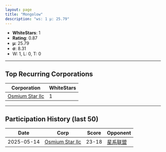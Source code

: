 ```yaml
---
layout: page
title: "Mongolow"
description: "ws: 1 μ: 25.79"
---
```

- **WhiteStars**: 1
- **Rating**: 0.87
- **μ**: 25.79  
- **σ**: 8.31
- W: 1, L: 0, T: 0

---

## Top Recurring Corporations

| Corporation | WhiteStars |
| --- | --- |
| [Osmium Star llc](https://ws.tsl.rocks/corp/edd3ac94ea8ee1cf441e904ff29c48c21fa5db83af6eb5a6e83ae236b3872b22/) | 1 |

---

## Participation History (last 50)

| Date | Corp | Score | Opponent |
| --- | --- | --- | --- |
| 2025-05-14 | [Osmium Star llc](https://ws.tsl.rocks/corp/edd3ac94ea8ee1cf441e904ff29c48c21fa5db83af6eb5a6e83ae236b3872b22/) | 23-18 | [星系联盟](https://ws.tsl.rocks/corp/701707befdc5df7661af18b4d249ef83b62ca47ad90084d24cfb776112ee4a36/) |
